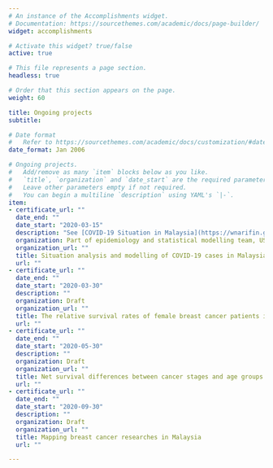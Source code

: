 ```yaml
---
# An instance of the Accomplishments widget.
# Documentation: https://sourcethemes.com/academic/docs/page-builder/
widget: accomplishments

# Activate this widget? true/false
active: true

# This file represents a page section.
headless: true

# Order that this section appears on the page.
weight: 60

title: Ongoing projects
subtitle:

# Date format
#   Refer to https://sourcethemes.com/academic/docs/customization/#date-format
date_format: Jan 2006

# Ongoing projects.
#   Add/remove as many `item` blocks below as you like.
#   `title`, `organization` and `date_start` are the required parameters.
#   Leave other parameters empty if not required.
#   You can begin a multiline `description` using YAML's `|-`.
item:
- certificate_url: ""
  date_end: ""
  date_start: "2020-03-15"
  description: "See [COVID-19 Situation in Malaysia](https://wnarifin.github.io/covid-19-malaysia/#data-and-our-team)"
  organization: Part of epidemiology and statistical modelling team, USM
  organization_url: ""
  title: Situation analysis and modelling of COVID-19 cases in Malaysia
  url: ""
- certificate_url: ""
  date_end: ""
  date_start: "2020-03-30"
  description: ""
  organization: Draft
  organization_url: ""
  title: The relative survival rates of female breast cancer patients in the north-east region of Peninsular Malaysia
  url: ""
- certificate_url: ""
  date_end: ""
  date_start: "2020-05-30"
  description: ""
  organization: Draft
  organization_url: ""
  title: Net survival differences between cancer stages and age groups in the east coast region of West Malaysia
  url: ""
- certificate_url: ""
  date_end: ""
  date_start: "2020-09-30"
  description: ""
  organization: Draft
  organization_url: ""
  title: Mapping breast cancer researches in Malaysia
  url: ""

---
```

